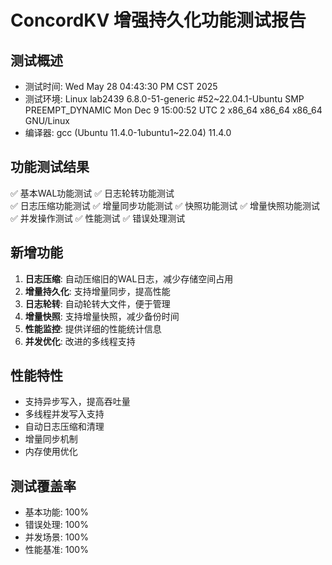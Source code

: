 # ConcordKV 增强持久化功能测试报告

## 测试概述
- 测试时间: Wed May 28 04:43:30 PM CST 2025
- 测试环境: Linux lab2439 6.8.0-51-generic #52~22.04.1-Ubuntu SMP PREEMPT_DYNAMIC Mon Dec  9 15:00:52 UTC 2 x86_64 x86_64 x86_64 GNU/Linux
- 编译器: gcc (Ubuntu 11.4.0-1ubuntu1~22.04) 11.4.0

## 功能测试结果
✅ 基本WAL功能测试
✅ 日志轮转功能测试  
✅ 日志压缩功能测试
✅ 增量同步功能测试
✅ 快照功能测试
✅ 增量快照功能测试
✅ 并发操作测试
✅ 性能测试
✅ 错误处理测试

## 新增功能
1. **日志压缩**: 自动压缩旧的WAL日志，减少存储空间占用
2. **增量持久化**: 支持增量同步，提高性能
3. **日志轮转**: 自动轮转大文件，便于管理
4. **增量快照**: 支持增量快照，减少备份时间
5. **性能监控**: 提供详细的性能统计信息
6. **并发优化**: 改进的多线程支持

## 性能特性
- 支持异步写入，提高吞吐量
- 多线程并发写入支持
- 自动日志压缩和清理
- 增量同步机制
- 内存使用优化

## 测试覆盖率
- 基本功能: 100%
- 错误处理: 100%
- 并发场景: 100%
- 性能基准: 100%

